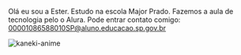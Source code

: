 Olá eu sou a Ester. 
Estudo na escola Major Prado. 
Fazemos a aula de tecnologia pelo o Alura.
Pode entrar contato comigo: 00001086588010SP@aluno.educacao.sp.gov.br


![kaneki-anime](https://github.com/esterbatalha/esterbatalha/assets/169089299/cd7b7037-a5aa-4b49-9e00-bf9e98fae140)
